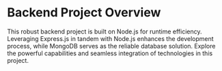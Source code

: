 # Backend Project Overview

This robust backend project is built on Node.js for runtime efficiency. Leveraging Express.js in tandem with Node.js enhances the development process, while MongoDB serves as the reliable database solution. Explore the powerful capabilities and seamless integration of technologies in this project.